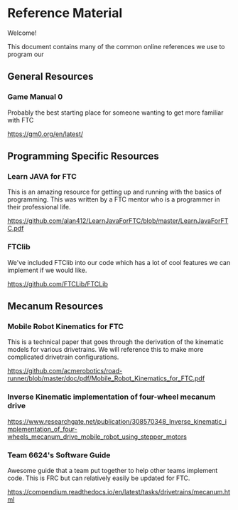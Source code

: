 # Reference Material

Welcome!

This document contains many of the common online references we use to program our

## General Resources

### Game Manual 0

Probably the best starting place for someone wanting to get more familiar with FTC

https://gm0.org/en/latest/

## Programming Specific Resources

### Learn JAVA for FTC

This is an amazing resource for getting up and running with the basics of programming. This was written by a FTC mentor who is a programmer in their professional life.

https://github.com/alan412/LearnJavaForFTC/blob/master/LearnJavaForFTC.pdf

### FTClib

We've included FTClib into our code which has a lot of cool features we can implement if we would like.

https://github.com/FTCLib/FTCLib


## Mecanum Resources
### Mobile Robot Kinematics for FTC

This is a technical paper that goes through the derivation of the kinematic models for various drivetrains. We will reference this to make more complicated drivetrain configurations.

https://github.com/acmerobotics/road-runner/blob/master/doc/pdf/Mobile_Robot_Kinematics_for_FTC.pdf

### Inverse Kinematic implementation of four-wheel mecanum drive
https://www.researchgate.net/publication/308570348_Inverse_kinematic_implementation_of_four-wheels_mecanum_drive_mobile_robot_using_stepper_motors

###  Team 6624's Software Guide

Awesome guide that a team put together to help other teams implement code. This is FRC but can relatively easily be updated for FTC.

https://compendium.readthedocs.io/en/latest/tasks/drivetrains/mecanum.html